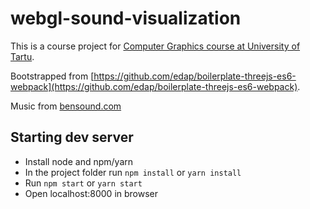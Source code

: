 # webgl-sound-visualization

This is a course project for [Computer Graphics course at University of Tartu](https://courses.cs.ut.ee/2017/cg/fall/Main/Projects).

Bootstrapped from [https://github.com/edap/boilerplate-threejs-es6-webpack](https://github.com/edap/boilerplate-threejs-es6-webpack).

Music from [bensound.com](https://www.bensound.com)

## Starting dev server
* Install node and npm/yarn
* In the project folder run `npm install` or `yarn install`
* Run `npm start` or `yarn start`
* Open localhost:8000 in browser




